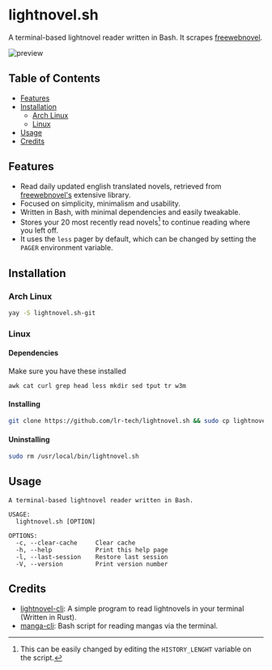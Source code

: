 # lightnovel.sh

A terminal-based lightnovel reader written in Bash. It scrapes [freewebnovel](https://freewebnovel.com/).

![preview](https://user-images.githubusercontent.com/75286649/174728555-0d3b288d-4aba-473a-9779-e2d7d925eb90.gif)

## Table of Contents

* [Features](#features)
* [Installation](#installation)
  * [Arch Linux](#arch-linux)
  * [Linux](#linux)
* [Usage](#usage)
* [Credits](#credits)

## Features

- Read daily updated english translated novels, retrieved from [freewebnovel's](https://freewebnovel.com/) extensive library.
- Focused on simplicity, minimalism and usability.
- Written in Bash, with minimal dependencies and easily tweakable.
- Stores your 20 most recently read novels[^1] to continue reading where you left off.
- It uses the `less` pager by default, which can be changed by setting the `PAGER` environment variable.

[^1]: This can be easily changed by editing the `HISTORY_LENGHT` variable on the script.

## Installation

### Arch Linux

```sh
yay -S lightnovel.sh-git
```

### Linux

#### Dependencies

Make sure you have these installed

```text
awk cat curl grep head less mkdir sed tput tr w3m
```

#### Installing

```sh
git clone https://github.com/lr-tech/lightnovel.sh && sudo cp lightnovel.sh/lightnovel.sh /usr/local/bin/lightnovel.sh
```

#### Uninstalling

```sh
sudo rm /usr/local/bin/lightnovel.sh
```

## Usage

```text
A terminal-based lightnovel reader written in Bash.

USAGE:
  lightnovel.sh [OPTION]

OPTIONS:
  -c, --clear-cache     Clear cache
  -h, --help            Print this help page
  -l, --last-session    Restore last session
  -V, --version         Print version number
```

## Credits

- [lightnovel-cli](https://github.com/Username-08/lightnovel-cli): A simple program to read lightnovels in your terminal (Written in Rust).
- [manga-cli](https://github.com/7USTIN/manga-cli): Bash script for reading mangas via the terminal.
